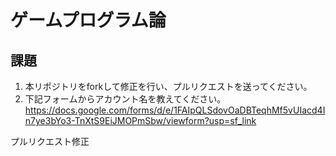 # ゲームプログラム論

## 課題
1. 本リポジトリをforkして修正を行い、プルリクエストを送ってください。
2. 下記フォームからアカウント名を教えてください。
https://docs.google.com/forms/d/e/1FAIpQLSdovOaDBTeqhMf5vUIacd4In7ye3bYo3-TnXtS9EiJMOPmSbw/viewform?usp=sf_link


プルリクエスト修正
